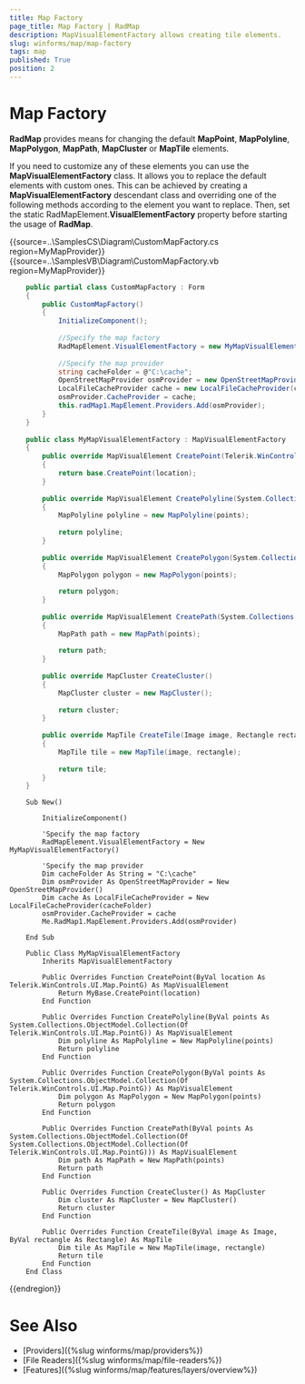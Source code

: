 ```yaml
---
title: Map Factory
page_title: Map Factory | RadMap
description: MapVisualElementFactory allows creating tile elements.
slug: winforms/map/map-factory
tags: map
published: True
position: 2 
---
```


#  Map Factory

**RadMap** provides means for changing the default **MapPoint**, **MapPolyline**, **MapPolygon**, **MapPath**, **MapCluster** or **MapTile** elements. 

If you need to customize any of these elements you can use the **MapVisualElementFactory** class. It allows you to replace the default elements with custom ones. This can be achieved by creating a **MapVisualElementFactory** descendant class and overriding one of the following methods according to the element you want to replace. Then, set the static RadMapElement.**VisualElementFactory** property before starting the usage of **RadMap**.

{{source=..\SamplesCS\Diagram\CustomMapFactory.cs region=MyMapProvider}} 
{{source=..\SamplesVB\Diagram\CustomMapFactory.vb region=MyMapProvider}} 

````C#
    public partial class CustomMapFactory : Form
    {
        public CustomMapFactory()
        {
            InitializeComponent();
            
            //Specify the map factory
            RadMapElement.VisualElementFactory = new MyMapVisualElementFactory();
            
            //Specify the map provider
            string cacheFolder = @"C:\cache";
            OpenStreetMapProvider osmProvider = new OpenStreetMapProvider();
            LocalFileCacheProvider cache = new LocalFileCacheProvider(cacheFolder);
            osmProvider.CacheProvider = cache;
            this.radMap1.MapElement.Providers.Add(osmProvider);
        }
    }
    
    public class MyMapVisualElementFactory : MapVisualElementFactory
    {
        public override MapVisualElement CreatePoint(Telerik.WinControls.UI.Map.PointG location)
        {
            return base.CreatePoint(location);
        }
        
        public override MapVisualElement CreatePolyline(System.Collections.ObjectModel.Collection<Telerik.WinControls.UI.Map.PointG> points)
        {
            MapPolyline polyline = new MapPolyline(points);
            
            return polyline;
        }
        
        public override MapVisualElement CreatePolygon(System.Collections.ObjectModel.Collection<Telerik.WinControls.UI.Map.PointG> points)
        {
            MapPolygon polygon = new MapPolygon(points);
            
            return polygon;
        }
        
        public override MapVisualElement CreatePath(System.Collections.ObjectModel.Collection<System.Collections.ObjectModel.Collection<Telerik.WinControls.UI.Map.PointG>> points)
        {
            MapPath path = new MapPath(points);
            
            return path;
        }
        
        public override MapCluster CreateCluster()
        {
            MapCluster cluster = new MapCluster();
            
            return cluster;
        }
        
        public override MapTile CreateTile(Image image, Rectangle rectangle)
        {
            MapTile tile = new MapTile(image, rectangle);
            
            return tile;
        }
    }  

````
````VB.NET
    Sub New()

        InitializeComponent()

        'Specify the map factory
        RadMapElement.VisualElementFactory = New MyMapVisualElementFactory()

        'Specify the map provider
        Dim cacheFolder As String = "C:\cache"
        Dim osmProvider As OpenStreetMapProvider = New OpenStreetMapProvider()
        Dim cache As LocalFileCacheProvider = New LocalFileCacheProvider(cacheFolder)
        osmProvider.CacheProvider = cache
        Me.RadMap1.MapElement.Providers.Add(osmProvider)

    End Sub

    Public Class MyMapVisualElementFactory
        Inherits MapVisualElementFactory

        Public Overrides Function CreatePoint(ByVal location As Telerik.WinControls.UI.Map.PointG) As MapVisualElement
            Return MyBase.CreatePoint(location)
        End Function

        Public Overrides Function CreatePolyline(ByVal points As System.Collections.ObjectModel.Collection(Of Telerik.WinControls.UI.Map.PointG)) As MapVisualElement
            Dim polyline As MapPolyline = New MapPolyline(points)
            Return polyline
        End Function

        Public Overrides Function CreatePolygon(ByVal points As System.Collections.ObjectModel.Collection(Of Telerik.WinControls.UI.Map.PointG)) As MapVisualElement
            Dim polygon As MapPolygon = New MapPolygon(points)
            Return polygon
        End Function

        Public Overrides Function CreatePath(ByVal points As System.Collections.ObjectModel.Collection(Of System.Collections.ObjectModel.Collection(Of Telerik.WinControls.UI.Map.PointG))) As MapVisualElement
            Dim path As MapPath = New MapPath(points)
            Return path
        End Function

        Public Overrides Function CreateCluster() As MapCluster
            Dim cluster As MapCluster = New MapCluster()
            Return cluster
        End Function

        Public Overrides Function CreateTile(ByVal image As Image, ByVal rectangle As Rectangle) As MapTile
            Dim tile As MapTile = New MapTile(image, rectangle)
            Return tile
        End Function
    End Class

````

{{endregion}} 


# See Also
* [Providers]({%slug winforms/map/providers%})
* [File Readers]({%slug winforms/map/file-readers%})
* [Features]({%slug winforms/map/features/layers/overview%})

